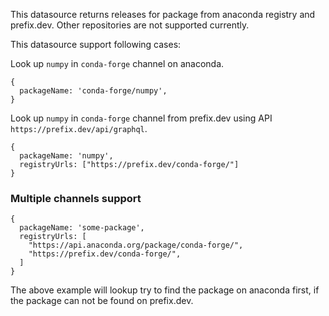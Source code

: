 This datasource returns releases for package from anaconda registry and prefix.dev. Other repositories are not supported currently.

This datasource support following cases:

Look up `numpy` in `conda-forge` channel on anaconda.

```
{
  packageName: 'conda-forge/numpy',
}
```

Look up `numpy` in `conda-forge` channel from prefix.dev using API `https://prefix.dev/api/graphql`.

```
{
  packageName: 'numpy',
  registryUrls: ["https://prefix.dev/conda-forge/"]
}
```

### Multiple channels support

```
{
  packageName: 'some-package',
  registryUrls: [
    "https://api.anaconda.org/package/conda-forge/",
    "https://prefix.dev/conda-forge/",
  ]
}
```

The above example will lookup try to find the package on anaconda first, if the package can not be found on prefix.dev.
